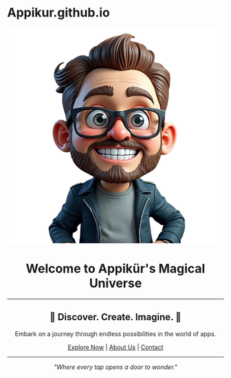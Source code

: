 # Appikur.github.io
<div align="center">

![Appikür Logo](logo.png)

# Welcome to Appikür's Magical Universe

</div>

---

<div align="center">

## 🌟 Discover. Create. Imagine. 🌟

Embark on a journey through endless possibilities in the world of apps.

[Explore Now](#) | [About Us](#) | [Contact](#)

</div>

---

<div align="center">

*"Where every tap opens a door to wonder."*

</div>
